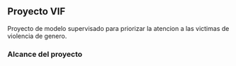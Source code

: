 ## Proyecto VIF

Proyecto de modelo supervisado para priorizar la atencion a las victimas de violencia de genero.

### Alcance del proyecto
